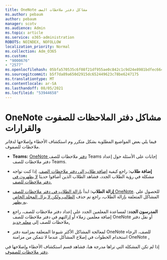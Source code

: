 ```yaml
---
title: OneNote مشاكل دفتر ملاحظات الصف
ms.author: pebaum
author: pebaum
manager: scotv
ms.audience: Admin
ms.topic: article
ms.service: o365-administration
ROBOTS: NOINDEX, NOFOLLOW
localization_priority: Normal
ms.collection: Adm_O365
ms.custom:
- "9000676"
- "2577"
ms.openlocfilehash: 05bfa570535c6f08f21df955ae0c842c1c9d24e8981bdfec6642c1a1729d68f8
ms.sourcegitcommit: b5f7da89a650d2915dc652449623c78be6247175
ms.translationtype: MT
ms.contentlocale: ar-SA
ms.lasthandoff: 08/05/2021
ms.locfileid: "53944658"
---
```

# <a name="onenote-class-notebook-issues-and-resolutions"></a>OneNote مشاكل دفتر الملاحظات للصفوت والقرارات

فيما يلي بعض المواضيع المطلوبة بشكل متكرر وم استكشاف الأخطاء وإصلاحها لدفاتر ملاحظات للصفوف.

- **Teams:** [OneNote دفتر](https://support.office.com/article/bd77f11f-27cd-4d41-bfbd-2b11799f1440) ملاحظات للصف Teams إجابات على الأسئلة حول إعداد دفتر ملاحظات للصف Teams.

- **إضافة طلاب:** راجع كيفية [إضافة طلاب إلى دفتر ملاحظات الصف](https://support.office.com/article/149882af-506a-4689-9fee-39309b97aae8). إذا كنت تواجه مشكلة في رؤية الطلاب الجدد، فشاهد الطلاب الذين أضافوا حديثا [لا يظهرون في دفتر ملاحظات للصف.](https://support.office.com/article/4da02c45-b435-4af1-921b-51b8ee40e1c9)

- **إزالة الطلاب:** ابدأ [بإزالة الطلاب في دفتر ملاحظات للصف OneNote](https://support.office.com/article/86dcf019-408f-4de8-8055-eb61f1578c3c). للحصول على المشاكل المتعلقة بإزالة الطلاب، راجع تم حذف [الطالب ولكن لا يزال المجلد الخاص به يظهر](https://support.office.com/article/0ed81eaa-c14a-436f-bb6f-ce95f130cc71).

- **المدرسون الجدد:** لمساعدة المعلمين الجدد على إعداد دفتر [](https://support.office.com/article/fdcb870b-49a7-4a14-9ea6-d817f88026f8) ملاحظات للصف، راجع إضافة معلمين زملاء أو إزالتهم في دفتر ملاحظات للصف OneNote أو نقل دفتر ملاحظات للصف إلى [معلم جديد.](https://support.office.com/article/84ef5d4a-0eec-4d5b-bc22-1317bc3b9027)

- لمعالجة المشاكل الأكثر شيوعا المتعلقة بمزامنة دفتر OneNote للصف، الرجاء استخدام الخطوات في إصلاح المشاكل عندما لا تتمكن من مزامنة OneNote [.](https://support.office.com/article/Fix-issues-when-you-can-t-sync-OneNote-299495ef-66d1-448f-90c1-b785a6968d45)

إذا لم تكن المشكلة التي تراها [](https://support.office.com/article/class-notebook-ee70aff9-52e8-449f-be6a-7cbc1d65eaea#ID0EAABAAA=Manage&ID0EABAAA=Troubleshoot) مدرجة هنا، فشاهد قسم استكشاف الأخطاء وإصلاحها في [دفتر ملاحظات للصفوف](https://support.office.com/article/class-notebook-ee70aff9-52e8-449f-be6a-7cbc1d65eaea). 


